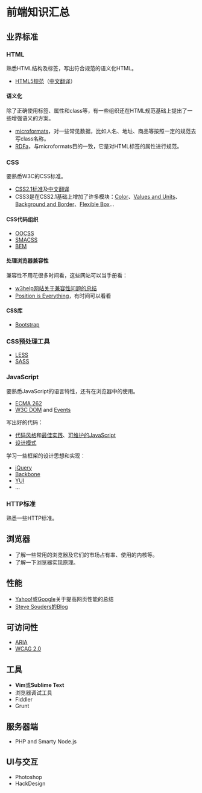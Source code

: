 前端知识汇总
============

## 业界标准

### HTML

熟悉HTML结构及标签，写出符合规范的语义化HTML。

* [HTML5规范](http://www.w3.org/TR/html5/)（[中文翻译](http://www.w3.org/html/ig/zh/wiki/HTML5)）

#### 语义化

除了正确使用标签、属性和class等，有一些组织还在HTML规范基础上提出了一些增强语义的方案。

* [microformats](http://microformats.org/)，对一些常见数据，比如人名、地址、商品等按照一定的规范去写class名称。
* [RDFa](http://www.w3.org/TR/rdfa-syntax/)，与microformats目的一致，它是对HTML标签的属性进行规范。

### CSS

要熟悉W3C的CSS标准。

* [CSS2.1标准](http://www.w3.org/TR/CSS21/)及[中文翻译](http://www.w3.org/html/ig/zh/wiki/CSS2)
* CSS3是在CSS2.1基础上增加了许多模块：[Color](http://www.w3.org/html/ig/zh/wiki/Css3-color)、[Values and Units](http://www.w3.org/html/ig/zh/wiki/Css3-values)、[Background and Border](http://www.w3.org/html/ig/zh/wiki/Css3-background)、[Flexible Box](http://www.w3.org/html/ig/zh/wiki/Css3-flexbox)...

#### CSS代码组织

* [OOCSS](http://oocss.org/)
* [SMACSS](http://smacss.com/)
* [BEM](http://bem.info/)

#### 处理浏览器兼容性

兼容性不用花很多时间看，这些网站可以当手册看：

* [w3help网站关于兼容性问题的总结](http://www.w3help.org/zh-cn/causes/)
* [Position is Everything](http://www.positioniseverything.net/)，有时间可以看看

#### CSS库

* [Bootstrap](http://getbootstrap.com/)

### CSS预处理工具

* [LESS](http://lesscss.org/)
* [SASS](http://sass-lang.com/)

### JavaScript

要熟悉JavaScript的语言特性，还有在浏览器中的使用。

* [ECMA 262](http://www.ecma-international.org/publications/standards/Ecma-262.htm)
* [W3C DOM](http://www.w3.org/TR/dom/) and [Events](http://www.w3.org/TR/2013/WD-DOM-Level-3-Events-20131105/)

写出好的代码：

* [代码风格](https://github.com/rwldrn/idiomatic.js/)和[最佳实践](http://www.thinkful.com/learn/javascript-best-practices-1/)、[可维护的JavaScript](http://book.douban.com/subject/21792530/)
* [设计模式](http://addyosmani.com/resources/essentialjsdesignpatterns/book/)

学习一些框架的设计思想和实现：

* [jQuery](http://www.jquery.com/)
* [Backbone](http://backbonejs.org)
* [YUI](http://yuilibrary.com)
* ...

### HTTP标准

熟悉一些HTTP标准。

## 浏览器

* 了解一些常用的浏览器及它们的市场占有率、使用的内核等。
* 了解一下浏览器实现原理。

## 性能

* [Yahoo!](http://developer.yahoo.com/performance/)或[Google](https://developers.google.com/speed/)关于提高网页性能的总结
* [Steve Souders的Blog](http://stevesouders.com/)

## 可访问性

* [ARIA](http://www.w3.org/TR/wai-aria/)
* [WCAG 2.0](http://www.w3.org/TR/WCAG/)

## 工具

* **Vim**或**Sublime Text**
* 浏览器调试工具
* Fiddler
* Grunt

## 服务器端

* PHP and Smarty
 Node.js

## UI与交互

* Photoshop
* HackDesign


